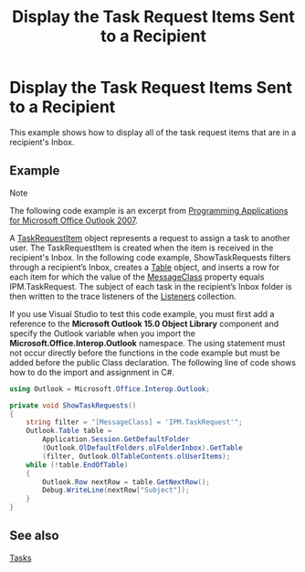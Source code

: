 ﻿---
title: 'Display the Task Request Items Sent to a Recipient'
TOCTitle: 'Display the Task Request Items Sent to a Recipient'
ms:assetid: 167c3d52-67b5-467c-a7b6-e8cc96002b63
ms:mtpsurl: https://msdn.microsoft.com/en-us/library/Ff184591(v=office.15)
ms:contentKeyID: 55119930
ms.date: 07/24/2014
mtps_version: v=office.15


---

# Display the Task Request Items Sent to a Recipient

This example shows how to display all of the task request items that are in a recipient's Inbox.

## Example

> [!NOTE] 
> The following code example is an excerpt from [Programming Applications for Microsoft Office Outlook 2007](https://www.amazon.com/gp/product/0735622493?ie=UTF8&tag=msmsdn-20&linkCode=as2&camp=1789&creative=9325&creativeASIN=0735622493).

A [TaskRequestItem](https://msdn.microsoft.com/en-us/library/bb610737\(v=office.15\)) object represents a request to assign a task to another user. The TaskRequestItem is created when the item is received in the recipient's Inbox. In the following code example, ShowTaskRequests filters through a recipient’s Inbox, creates a [Table](https://msdn.microsoft.com/en-us/library/bb652856\(v=office.15\)) object, and inserts a row for each item for which the value of the [MessageClass](https://msdn.microsoft.com/en-us/library/bb610592\(v=office.15\)) property equals IPM.TaskRequest. The subject of each task in the recipient’s Inbox folder is then written to the trace listeners of the [Listeners](http://msdn.microsoft.com/en-us/library/system.diagnostics.debug.listeners.aspx) collection.

If you use Visual Studio to test this code example, you must first add a reference to the **Microsoft Outlook 15.0 Object Library** component and specify the Outlook variable when you import the **Microsoft.Office.Interop.Outlook** namespace. The using statement must not occur directly before the functions in the code example but must be added before the public Class declaration. The following line of code shows how to do the import and assignment in C\#.

```csharp
using Outlook = Microsoft.Office.Interop.Outlook;
```

```csharp
private void ShowTaskRequests()
{
    string filter = "[MessageClass] = 'IPM.TaskRequest'";
    Outlook.Table table =
        Application.Session.GetDefaultFolder
        (Outlook.OlDefaultFolders.olFolderInbox).GetTable
        (filter, Outlook.OlTableContents.olUserItems);
    while (!table.EndOfTable)
    {
        Outlook.Row nextRow = table.GetNextRow();
        Debug.WriteLine(nextRow["Subject"]);
    }
}
```

## See also



[Tasks](tasks.md)

